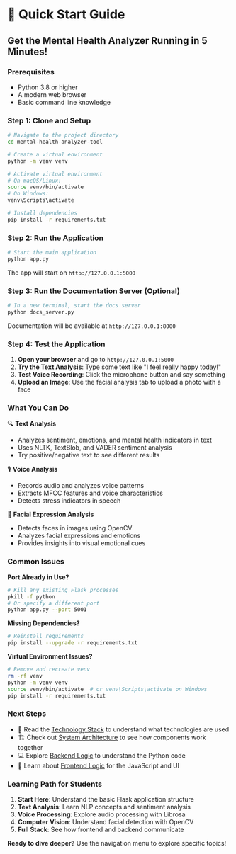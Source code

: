 # 🚀 Quick Start Guide

## Get the Mental Health Analyzer Running in 5 Minutes!

### Prerequisites
- Python 3.8 or higher
- A modern web browser
- Basic command line knowledge

### Step 1: Clone and Setup
```bash
# Navigate to the project directory
cd mental-health-analyzer-tool

# Create a virtual environment
python -m venv venv

# Activate virtual environment
# On macOS/Linux:
source venv/bin/activate
# On Windows:
venv\Scripts\activate

# Install dependencies
pip install -r requirements.txt
```

### Step 2: Run the Application
```bash
# Start the main application
python app.py
```

The app will start on `http://127.0.0.1:5000`

### Step 3: Run the Documentation Server (Optional)
```bash
# In a new terminal, start the docs server
python docs_server.py
```

Documentation will be available at `http://127.0.0.1:8000`

### Step 4: Test the Application

1. **Open your browser** and go to `http://127.0.0.1:5000`
2. **Try the Text Analysis**: Type some text like "I feel really happy today!" 
3. **Test Voice Recording**: Click the microphone button and say something
4. **Upload an Image**: Use the facial analysis tab to upload a photo with a face

### What You Can Do

🔍 **Text Analysis**
- Analyzes sentiment, emotions, and mental health indicators in text
- Uses NLTK, TextBlob, and VADER sentiment analysis
- Try positive/negative text to see different results

🎙️ **Voice Analysis** 
- Records audio and analyzes voice patterns
- Extracts MFCC features and voice characteristics
- Detects stress indicators in speech

📸 **Facial Expression Analysis**
- Detects faces in images using OpenCV
- Analyzes facial expressions and emotions
- Provides insights into visual emotional cues

### Common Issues

**Port Already in Use?**
```bash
# Kill any existing Flask processes
pkill -f python
# Or specify a different port
python app.py --port 5001
```

**Missing Dependencies?**
```bash
# Reinstall requirements
pip install --upgrade -r requirements.txt
```

**Virtual Environment Issues?**
```bash
# Remove and recreate venv
rm -rf venv
python -m venv venv
source venv/bin/activate  # or venv\Scripts\activate on Windows
pip install -r requirements.txt
```

### Next Steps
- 📖 Read the [Technology Stack](tech-stack) to understand what technologies are used
- 🏗️ Check out [System Architecture](architecture) to see how components work together  
- 💻 Explore [Backend Logic](backend-logic) to understand the Python code
- 🎨 Learn about [Frontend Logic](frontend-logic) for the JavaScript and UI

### Learning Path for Students

1. **Start Here**: Understand the basic Flask application structure
2. **Text Analysis**: Learn NLP concepts and sentiment analysis
3. **Voice Processing**: Explore audio processing with Librosa
4. **Computer Vision**: Understand facial detection with OpenCV
5. **Full Stack**: See how frontend and backend communicate

**Ready to dive deeper?** Use the navigation menu to explore specific topics! 